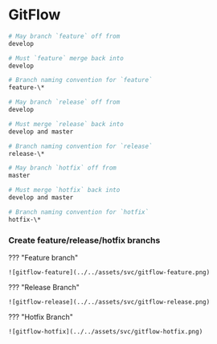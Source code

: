 # GitFlow

```bash
# May branch `feature` off from
develop

# Must `feature` merge back into
develop

# Branch naming convention for `feature`
feature-\*

# May branch `release` off from
develop

# Must merge `release` back into
develop and master

# Branch naming convention for `release`
release-\*

# May branch `hotfix` off from
master

# Must merge `hotfix` back into
develop and master

# Branch naming convention for `hotfix`
hotfix-\*
```

### Create feature/release/hotfix branchs

??? "Feature branch"

    ![gitflow-feature](../../assets/svc/gitflow-feature.png)

??? "Release Branch"

    ![gitflow-release](../../assets/svc/gitflow-release.png)

??? "Hotfix Branch"

    ![gitflow-hotfix](../../assets/svc/gitflow-hotfix.png)
